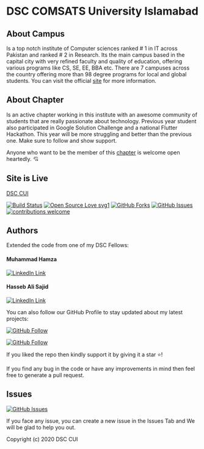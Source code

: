 # DSC COMSATS University Islamabad

## About Campus

Is a top notch institute of Computer sciences ranked # 1 in IT across Pakistan and ranked # 2 in Research. Its the main campus based in the capital city with very refined faculty and quality of education, offering various programs like CS, SE, EE, BBA etc. There are 7 campuses across the country offering more than 98 degree programs for local and global students. You can visit the official <a href="http://islamabad.comsats.edu.pk/">site</a> for more information.

## About Chapter

Is an active chapter working in this institute with an awesome community of students that are really passionate about technology. Previous year student also participated in Google Solution Challenge and a national Flutter Hackathon. This year will be more struggling and better than the previous one. Make sure to follow and show support.

Anyone who want to be the member of this <a href="https://dsc.community.dev/comsats-university-islamabad/">chapter</a> is welcome open heartedly. 💘


## Site is Live

<a href="https://dsccui.github.io">DSC CUI</a>


[![Build Status](https://img.shields.io/badge/Build-Passing-brightgreen.svg?style=for-the-badge&logo=appveyor)](#)
[![Open Source Love svg1](https://badges.frapsoft.com/os/v1/open-source.svg?v=103)](#)
[![GitHub Forks](https://img.shields.io/github/forks/saadhaxxan/Car_Game_Python_Pygame.svg?style=social&label=Fork&maxAge=2592000)](https://www.github.com/dscuol/dsc-certificate-generator/fork)
[![GitHub Issues](https://img.shields.io/github/issues/saadhaxxan/Car_Game_Python_Pygame.svg?style=flat&label=Issues&maxAge=2592000)](https://www.github.com/dscuol/dsc-certificate-generator/issues)
[![contributions welcome](https://img.shields.io/badge/contributions-welcome-brightgreen.svg?style=flat&label=Contributions&colorA=red&colorB=black	)](#)


## Authors
Extended the code from one of my DSC Fellows:

#### Muhammad Hamza
[![LinkedIn Link](https://img.shields.io/badge/Connect-Hamza-blue.svg?logo=linkedin&longCache=true&style=social&label=Connect
)](https://www.linkedin.com/in/m-hamzashakeel)

#### Hasseb Ali Sajid
[![LinkedIn Link](https://img.shields.io/badge/Connect-saadhaxxan-blue.svg?logo=linkedin&longCache=true&style=social&label=Connect
)](https://linkedin.com/in/haseeb-ali-720531149)

You can also follow our GitHub Profile to stay updated about my latest projects:

[![GitHub Follow](https://img.shields.io/badge/Connect-Hmz-blue.svg?logo=Github&longCache=true&style=social&label=Follow)](https://github.com/m-hamzashakeel)


[![GitHub Follow](https://img.shields.io/badge/Connect-C_B-blue.svg?logo=Github&longCache=true&style=social&label=Follow)](https://github.com/haseebalisajid)

If you liked the repo then kindly support it by giving it a star ⭐!

If you find any bug in the code or have any improvements in mind then feel free to generate a pull request.

## Issues
[![GitHub Issues](https://img.shields.io/github/issues/saadhaxxan/Car_Game_Python_Pygame.svg?style=flat&label=Issues&maxAge=2592000)](https://github.com/dsccui/dsccui.github.io/issues)

If you face any issue, you can create a new issue in the Issues Tab and We will be glad to help you out.

Copyright (c) 2020 DSC CUI

